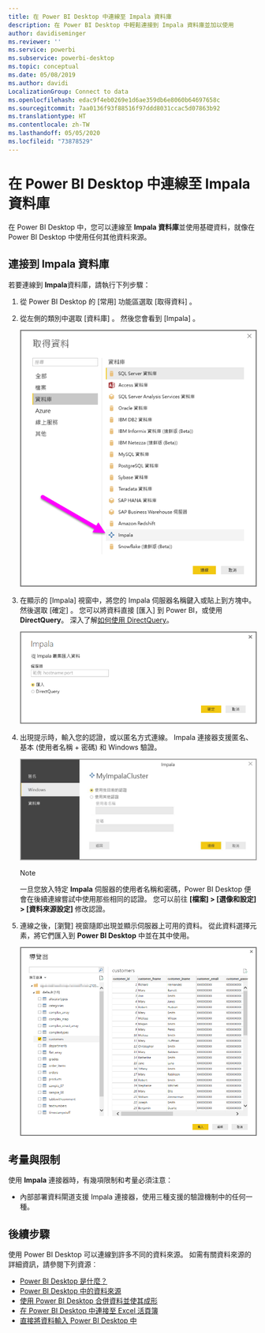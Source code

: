 ```yaml
---
title: 在 Power BI Desktop 中連線至 Impala 資料庫
description: 在 Power BI Desktop 中輕鬆連接到 Impala 資料庫並加以使用
author: davidiseminger
ms.reviewer: ''
ms.service: powerbi
ms.subservice: powerbi-desktop
ms.topic: conceptual
ms.date: 05/08/2019
ms.author: davidi
LocalizationGroup: Connect to data
ms.openlocfilehash: edac9f4eb0269e1d6ae359db6e8060b64697658c
ms.sourcegitcommit: 7aa0136f93f88516f97ddd8031ccac5d07863b92
ms.translationtype: HT
ms.contentlocale: zh-TW
ms.lasthandoff: 05/05/2020
ms.locfileid: "73878529"
---
```

# <a name="connect-to-an-impala-database-in-power-bi-desktop"></a>在 Power BI Desktop 中連線至 Impala 資料庫
在 Power BI Desktop 中，您可以連線至 **Impala 資料庫**並使用基礎資料，就像在 Power BI Desktop 中使用任何其他資料來源。

## <a name="connect-to-an-impala-database"></a>連接到 Impala 資料庫
若要連線到 **Impala**資料庫，請執行下列步驟： 

1. 從 Power BI Desktop 的 [常用]  功能區選取 [取得資料]  。 

2. 從左側的類別中選取 [資料庫]  。 然後您會看到 [Impala]  。

    ![取得資料](media/desktop-connect-impala/connect_impala_2.png)

3. 在顯示的 [Impala]  視窗中，將您的 Impala 伺服器名稱鍵入或貼上到方塊中。 然後選取 [確定]  。 您可以將資料直接 [匯入]  到 Power BI，或使用 **DirectQuery**。 深入了解[如何使用 DirectQuery](desktop-use-directquery.md)。

    ![Impala 視窗](media/desktop-connect-impala/connect_impala_3a.png)

4. 出現提示時，輸入您的認證，或以匿名方式連線。 Impala 連接器支援匿名、基本 (使用者名稱 + 密碼) 和 Windows 驗證。

    ![Impala 連接器](media/desktop-connect-impala/connect_impala_4.png)

    > [!NOTE]
    > 一旦您放入特定 **Impala** 伺服器的使用者名稱和密碼，Power BI Desktop 便會在後續連線嘗試中使用那些相同的認證。 您可以前往 **[檔案] > [選像和設定] > [資料來源設定]** 修改認證。


5. 連線之後，[瀏覽]  視窗隨即出現並顯示伺服器上可用的資料。 從此資料選擇元素，將它們匯入到 **Power BI Desktop** 中並在其中使用。

    ![[導覽器] 視窗](media/desktop-connect-impala/connect_impala_5.png)

## <a name="considerations-and-limitations"></a>考量與限制
使用 **Impala** 連接器時，有幾項限制和考量必須注意：

* 內部部署資料閘道支援 Impala 連接器，使用三種支援的驗證機制中的任何一種。

## <a name="next-steps"></a>後續步驟
使用 Power BI Desktop 可以連線到許多不同的資料來源。 如需有關資料來源的詳細資訊，請參閱下列資源︰

* [Power BI Desktop 是什麼？](desktop-what-is-desktop.md)
* [Power BI Desktop 中的資料來源](desktop-data-sources.md)
* [使用 Power BI Desktop 合併資料並使其成形](desktop-shape-and-combine-data.md)
* [在 Power BI Desktop 中連接至 Excel 活頁簿](desktop-connect-excel.md)   
* [直接將資料輸入 Power BI Desktop 中](desktop-enter-data-directly-into-desktop.md)   

